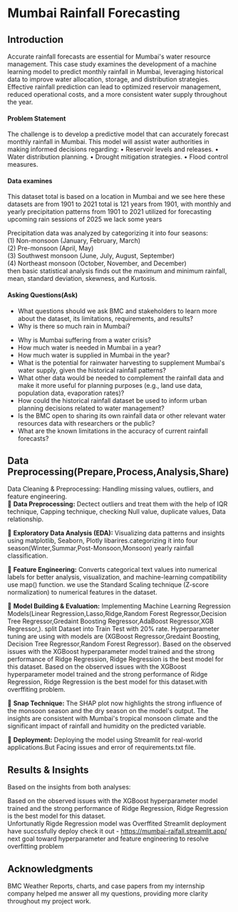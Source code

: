 
# Mumbai Rainfall Forecasting

## Introduction

Accurate rainfall forecasts are essential for Mumbai's water resource management. This case study examines the development of a machine learning model to predict monthly rainfall in Mumbai, leveraging historical data to improve water allocation, storage, and distribution strategies. Effective rainfall prediction can lead to optimized reservoir management, reduced operational costs, and a more consistent water supply throughout the year.

#### Problem Statement
The challenge is to develop a predictive model that can accurately forecast monthly rainfall in Mumbai. 
This model will assist water authorities in making informed decisions regarding:
•	Reservoir levels and releases.
•	Water distribution planning.
•	Drought mitigation strategies.
•	Flood control measures.

#### Data examines
This dataset total is based on a location in Mumbai and we see here these datasets are from 1901 to 2021 total is 121 years from 1901, with monthly and yearly precipitation patterns from 1901 to 2021 utilized for forecasting upcoming rain sessions of 2025 we lack some years  

 Precipitation data was analyzed by categorizing it into four seasons:    
(1) Non-monsoon (January, February, March)   
(2) Pre-monsoon (April, May)   
(3) Southwest monsoon (June, July, August, September)  
(4) Northeast monsoon (October, November, and December)    
then basic statistical analysis finds out the maximum and minimum rainfall, mean, standard deviation, skewness, and Kurtosis.  

#### Asking Questions(Ask)
* What questions should we ask BMC and stakeholders to learn more about the dataset, its limitations, requirements, and results?   
* Why is there so much rain in Mumbai?  
- Why is Mumbai suffering from a water crisis?  
- How much water is needed in Mumbai in a year?  
- How much water is supplied in Mumbai in the year?  
- What is the potential for rainwater harvesting to supplement  Mumbai's water supply, given the historical rainfall patterns?  
- What other data would be needed to complement the rainfall data and make it more useful for planning purposes (e.g., land use data, population data, evaporation rates)?  
- How could the historical rainfall dataset be used to inform urban planning decisions related to water management?  
- Is the BMC open to sharing its own rainfall data or other relevant water resources data with researchers or the public?  
- What are the known limitations in the accuracy of current rainfall forecasts?

## Data Preprocessing(Prepare,Process,Analysis,Share)
Data Cleaning & Preprocessing: Handling missing values, outliers, and feature engineering.  
🔹 **Data Preprocessing:** Dectect outliers and treat them with  the help of IQR technique, Capping technique, checking Null value, duplicate values, Data relationship.

🔹 **Exploratory Data Analysis (EDA):** Visualizing data patterns and insights using matplotlib, Seaborn, Plotly libarires.categorizing it into four season(Winter,Summar,Post-Monsoon,Monsoon) yearly rainfall classification.

🔹 **Feature Engineering:** Converts categorical text values into numerical labels for better analysis, visualization, and machine-learning compatibility use map() function. we use the Standard Scaling technique (Z-score normalization) to numerical features in the dataset.  

🔹 **Model Building & Evaluation:** Implementing Machine Learning Regression Models(Linear Regression,Lasso,Ridge,Random Forest Regressor,Decision Tree Regressor,Gredaint Boosting Regressor,AdaBoost Regressor,XGB Regressor,). split Dataset into Train Test with 20% rate. Hyperparameter tuning  are using with models are (XGBoost Regressor,Gredaint Boosting, Decision Tree Regressor,Random Forest Regressor). Based on the observed issues with the XGBoost hyperparameter model trained and the strong performance of Ridge Regression, Ridge Regression is the best model for this dataset. Based on the observed issues with the XGBoost hyperparameter model trained and the strong performance of Ridge Regression, Ridge Regression is the best model for this dataset.with overffiting problem.


🔹 **Snap Technique:** The SHAP plot now highlights the strong influence of the monsoon season and the dry season on the model's output. The insights are consistent with Mumbai's tropical monsoon climate and the significant impact of rainfall and humidity on the predicted variable. 


🔹 **Deployment:** Deploying the model using Streamlit  for real-world applications.But Facing issues and error of requirements.txt file.

## **Results & Insights**  

Based on the insights from both analyses:

Based on the observed issues with the XGBoost hyperparameter model trained and the strong performance of Ridge Regression, Ridge Regression is the best model for this dataset.  
Unfortunatly Rigde Regression model was Overffited Streamlit deployment have succssfully deploy check it out - https://mumbai-raifall.streamlit.app/ 
next goal toward hyperparameter and feature engineering to resolve overfitting problem

## **Acknowledgments**  

BMC Weather Reports, charts, and case papers from my internship company helped me answer all my questions, providing more clarity throughout my project work. 
